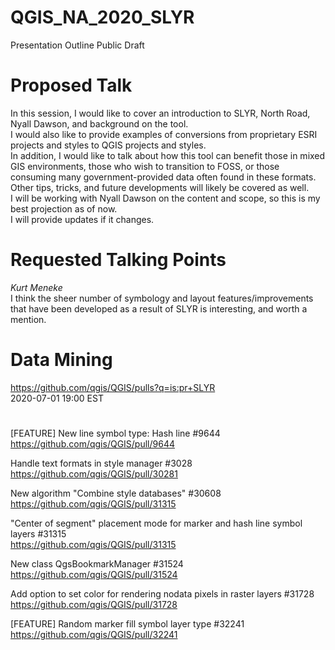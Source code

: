 # QGIS_NA_2020_SLYR
Presentation Outline Public Draft

# Proposed Talk
In this session, I would like to cover an introduction to SLYR, North Road, Nyall Dawson, and background on the tool.  
I would also like to provide examples of conversions from proprietary ESRI projects and styles to QGIS projects and styles.  
In addition, I would like to talk about how this tool can benefit those in mixed GIS environments, those who wish to transition to FOSS, or those consuming many government-provided data often found in these formats.  
Other tips, tricks, and future developments will likely be covered as well.  
I will be working with Nyall Dawson on the content and scope, so this is my best projection as of now.  
I will provide updates if it changes.

# Requested Talking Points
*Kurt Meneke*  
I think the sheer number of symbology and layout features/improvements that have been developed as a result of SLYR is interesting, and worth a mention.

# Data Mining
https://github.com/qgis/QGIS/pulls?q=is:pr+SLYR  
2020-07-01 19:00 EST  
#
[FEATURE] New line symbol type: Hash line #9644  
https://github.com/qgis/QGIS/pull/9644  

Handle text formats in style manager #3028  
https://github.com/qgis/QGIS/pull/30281  

New algorithm "Combine style databases" #30608  
https://github.com/qgis/QGIS/pull/31315  

"Center of segment" placement mode for marker and hash line symbol layers #31315  
https://github.com/qgis/QGIS/pull/31315  

New class QgsBookmarkManager #31524  
https://github.com/qgis/QGIS/pull/31524  

Add option to set color for rendering nodata pixels in raster layers #31728  
https://github.com/qgis/QGIS/pull/31728  

[FEATURE] Random marker fill symbol layer type #32241  
https://github.com/qgis/QGIS/pull/32241  


